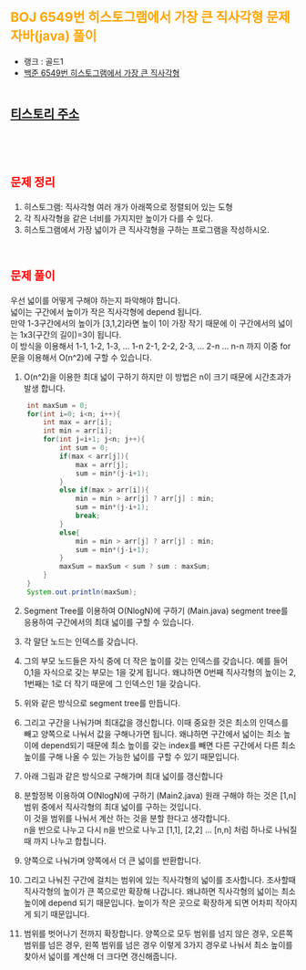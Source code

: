 # <span style="color:orange; font-size:17pt; font-weight:bold">BOJ 6549번 히스토그램에서 가장 큰 직사각형 문제 자바(java)  풀이</span>
- 랭크 : 골드1
- [백준 6549번 히스토그램에서 가장 큰 직사각형](https://www.acmicpc.net/problem/6549)
<br><br>

## [티스토리 주소](https://hoho325.tistory.com/)
<br><br>

# <span style="color: red; font-size:15pt">문제 정리</span>
1. 히스토그램: 직사각형 여러 개가 아래쪽으로 정렬되어 있는 도형
2. 각 직사각형을 같은 너비를 가지지만 높이가 다를 수 있다.
3. 히스토그램에서 가장 넓이가 큰 직사각형을 구하는 프로그램을 작성하시오.
<br><br>

# <span style="color: red; font-size:15pt">문제 풀이</span>
우선 넓이를 어떻게 구해야 하는지 파악해야 합니다.  
넓이는 구간에서 높이가 작은 직사각형에 depend 됩니다.  
만약 1-3구간에서의 높이가 [3,1,2]라면 높이 1이 가장 작기 때문에 이 구간에서의 넓이는 1x3(구간의 길이)=3이 됩니다.  
이 방식을 이용해서 1-1, 1-2, 1-3, ... 1-n
2-1, 2-2, 2-3, ... 2-n
... n-n 까지 이중 for문을 이용해서 O(n^2)에 구할 수 있습니다.
1. O(n^2)을 이용한 최대 넓이 구하기
하지만 이 방법은 n이 크기 때문에 시간초과가 발생 합니다.
```java
	int maxSum = 0;
	for(int i=0; i<n; i++){
		int max = arr[i];
		int min = arr[i];
		for(int j=i+1; j<n; j++){
			int sum = 0;
			if(max < arr[j]){
				max = arr[j];
				sum = min*(j-i+1);
			}
			else if(max > arr[i]){
				min = min > arr[j] ? arr[j] : min;
				sum = min*(j-i+1);
				break;
			}
			else{
				min = min > arr[j] ? arr[j] : min;
				sum = min*(j-i+1);
			}
			maxSum = maxSum < sum ? sum : maxSum;
		}
	}
	System.out.println(maxSum);
```

2. Segment Tree를 이용하여 O(NlogN)에 구하기 (Main.java)
segment tree를 응용하여 구간에서의 최대 넓이를 구할 수 있습니다.  
1. 각 말단 노드는 인덱스를 갖습니다.
2. 그의 부모 노드들은 자식 중에 더 작은 높이를 갖는 인덱스를 갖습니다.
	예를 들어 0,1을 자식으로 갖는 부모는 1을 갖게 됩니다.
	왜냐하면 0번째 직사각형의 높이는 2, 1번째는 1로 더 작기 때문에 그 인덱스인 1을 갖습니다.
3. 위와 같은 방식으로 segment tree를 만듭니다.
4. 그리고 구간을 나눠가며 최대값을 갱신합니다.
	이때 중요한 것은 최소의 인덱스를 빼고 양쪽으로 나눠서 값을 구해나가면 됩니다.
	왜냐하면 구간에서 넓이는 최소 높이에 depend되기 때문에 최소 높이를 갖는 index를 빼면 다른 구간에서 다른 최소 높이를 구해 나올 수 있는 가능한 넓이를 구할 수 있기 때문입니다.
5. 아래 그림과 같은 방식으로 구해가며 최대 넓이를 갱신합니다

3. 분할정복 이용하여 O(NlogN)에 구하기 (Main2.java)
원래 구해야 하는 것은 [1,n]범위 중에서 직사각형의 최대 넓이를 구하는 것입니다.  
이 것을 범위를 나눠서 계산 하는 것을 분할 한다고 생각합니다.  
n을 반으로 나누고 다시 n을 반으로 나누고 [1,1], [2,2] ... [n,n] 처럼 하나로 나눠질 때 까지 나누고 합칩니다.  
1. 양쪽으로 나눠가며 양쪽에서 더 큰 넓이를 반환합니다.
2. 그리고 나눠진 구간에 걸치는 범위에 있는 직사각형의 넓이를 조사합니다.
	조사할때 직사각형의 높이가 큰 쪽으로만 확장해 나갑니다.
	왜냐하면 직사각형의 넓이는 최소 높이에 depend 되기 때문입니다.
	높이가 작은 곳으로 확장하게 되면 어차피 작아지게 되기 때문입니다.
3. 범위를 벗어나기 전까지 확장합니다.
	양쪽으로 모두 범위를 넘지 않은 경우,
	오른쪽 범위를 넘은 경우,
	왼쪽 범위를 넘은 경우 이렇게 3가지 경우로 나눠서 최소 높이를 찾아서 넓이를 계산해 더 크다면 갱신해줍니다.